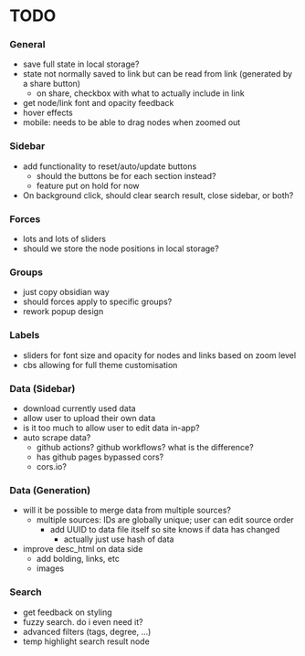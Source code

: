# TODO

### General
- save full state in local storage?
- state not normally saved to link but can be read from link (generated by a share button)
  - on share, checkbox with what to actually include in link
- get node/link font and opacity feedback
- hover effects
- mobile: needs to be able to drag nodes when zoomed out

### Sidebar
- add functionality to reset/auto/update buttons
  - should the buttons be for each section instead?
  - feature put on hold for now
- On background click, should clear search result, close sidebar, or both?

### Forces
- lots and lots of sliders
- should we store the node positions in local storage?

### Groups
- just copy obsidian way
- should forces apply to specific groups?
- rework popup design

### Labels
- sliders for font size and opacity for nodes and links based on zoom level
- cbs allowing for full theme customisation

### Data (Sidebar)
- download currently used data
- allow user to upload their own data
- is it too much to allow user to edit data in-app?
- auto scrape data?
  - github actions? github workflows? what is the difference?
  - has github pages bypassed cors?
  - cors.io?

### Data (Generation)
- will it be possible to merge data from multiple sources?
  - multiple sources: IDs are globally unique; user can edit source order
    - add UUID to data file itself so site knows if data has changed
      - actually just use hash of data
- improve desc_html on data side
    - add bolding, links, etc
    - images

### Search
- get feedback on styling
- fuzzy search. do i even need it?
- advanced filters (tags, degree, ...)
- temp highlight search result node

